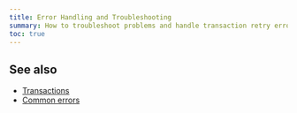 ```yaml
---
title: Error Handling and Troubleshooting
summary: How to troubleshoot problems and handle transaction retry errors during application development
toc: true
---
```


## See also

- [Transactions](transactions.html)
- [Common errors](common-errors.html)
